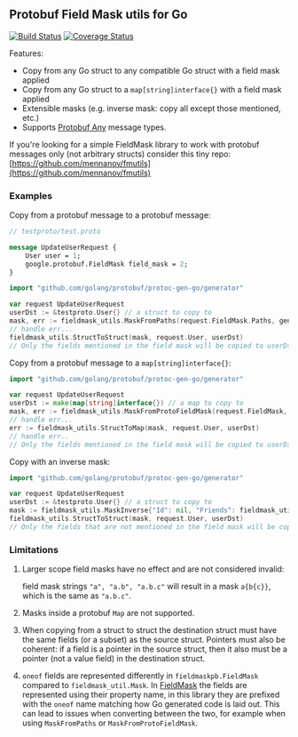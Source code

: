 ## Protobuf Field Mask utils for Go

[![Build Status](https://cloud.drone.io/api/badges/mennanov/fieldmask-utils/status.svg)](https://cloud.drone.io/mennanov/fieldmask-utils)
[![Coverage Status](https://coveralls.io/repos/github/mennanov/fieldmask-utils/badge.svg?branch=master)](https://coveralls.io/github/mennanov/fieldmask-utils?branch=master)

Features:

* Copy from any Go struct to any compatible Go struct with a field mask applied
* Copy from any Go struct to a `map[string]interface{}` with a field mask applied
* Extensible masks (e.g. inverse mask: copy all except those mentioned, etc.)
* Supports [Protobuf Any](https://developers.google.com/protocol-buffers/docs/proto3#any) message types.

If you're looking for a simple FieldMask library to work with protobuf messages only (not arbitrary structs) consider this tiny repo: [https://github.com/mennanov/fmutils](https://github.com/mennanov/fmutils)

### Examples

Copy from a protobuf message to a protobuf message:

```proto
// testproto/test.proto

message UpdateUserRequest {
    User user = 1;
    google.protobuf.FieldMask field_mask = 2;
}
```

```go
import "github.com/golang/protobuf/protoc-gen-go/generator"

var request UpdateUserRequest
userDst := &testproto.User{} // a struct to copy to
mask, err := fieldmask_utils.MaskFromPaths(request.FieldMask.Paths, generator.CamelCase)
// handle err...
fieldmask_utils.StructToStruct(mask, request.User, userDst)
// Only the fields mentioned in the field mask will be copied to userDst, other fields are left intact
```

Copy from a protobuf message to a `map[string]interface{}`:

```go
import "github.com/golang/protobuf/protoc-gen-go/generator"

var request UpdateUserRequest
userDst := make(map[string]interface{}) // a map to copy to
mask, err := fieldmask_utils.MaskFromProtoFieldMask(request.FieldMask, generator.CamelCase)
// handle err...
err := fieldmask_utils.StructToMap(mask, request.User, userDst)
// handle err..
// Only the fields mentioned in the field mask will be copied to userDst, other fields are left intact
```

Copy with an inverse mask:

```go
import "github.com/golang/protobuf/protoc-gen-go/generator"

var request UpdateUserRequest
userDst := &testproto.User{} // a struct to copy to
mask := fieldmask_utils.MaskInverse{"Id": nil, "Friends": fieldmask_utils.MaskInverse{"Username": nil}}
fieldmask_utils.StructToStruct(mask, request.User, userDst)
// Only the fields that are not mentioned in the field mask will be copied to userDst, other fields are left intact.
```

### Limitations

1.  Larger scope field masks have no effect and are not considered invalid:

    field mask strings `"a", "a.b", "a.b.c"` will result in a mask `a{b{c}}`, which is the same as `"a.b.c"`.

2.  Masks inside a protobuf `Map` are not supported.
3.  When copying from a struct to struct the destination struct must have the same fields (or a subset)
    as the source struct. Pointers must also be coherent: if a field is a pointer in the source struct, then
    it also must be a pointer (not a value field) in the destination struct.
4. `oneof` fields are represented differently in `fieldmaskpb.FieldMask` compared to `fieldmask_util.Mask`. In 
    [FieldMask](https://pkg.go.dev/google.golang.org/protobuf/types/known/fieldmaskpb#:~:text=%23%20Field%20Masks%20and%20Oneof%20Fields)
    the fields are represented using their property name, in this library they are prefixed with the `oneof` name
    matching how Go generated code is laid out. This can lead to issues when converting between the two, for example
    when using `MaskFromPaths` or `MaskFromProtoFieldMask`.

